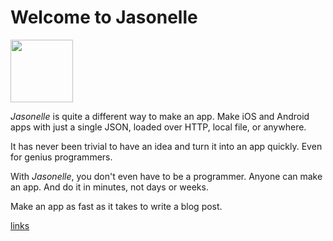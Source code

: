 # Welcome to Jasonelle

<img src="https://user-images.githubusercontent.com/292738/69905238-80c70880-138f-11ea-8834-9335ef725ef9.png" width="100" height="100">

*Jasonelle* is quite a different way to make an app. Make iOS and Android apps 
with just a single JSON, loaded over HTTP, local file, or anywhere.

It has never been trivial to have an idea and turn it into an app quickly. 
Even for genius programmers.

With *Jasonelle*, you don't even have to be a programmer. 
Anyone can make an app. And do it in minutes, not days or weeks.

Make an app as fast as it takes to write a blog post.


[links](_links.md ':include')